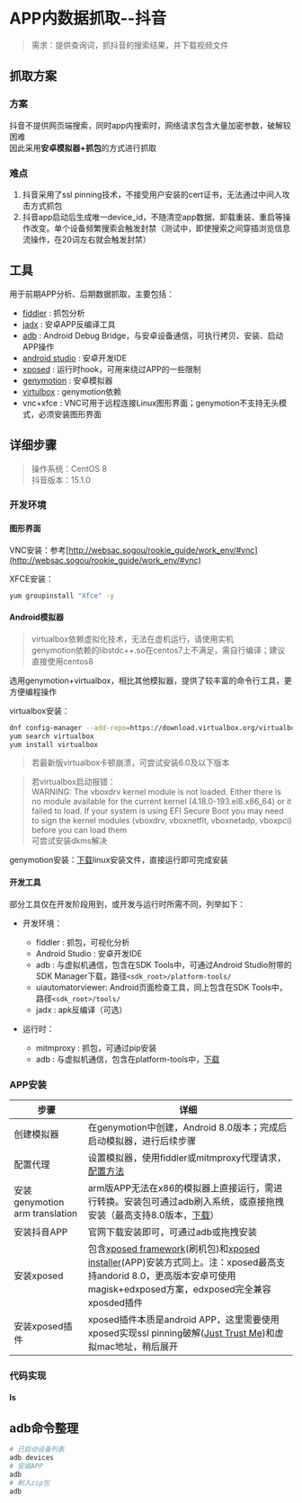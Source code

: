 # APP内数据抓取--抖音

> 需求：提供查询词，抓抖音的搜索结果，并下载视频文件

## 抓取方案

### 方案

抖音不提供网页端搜索，同时app内搜索时，网络请求包含大量加密参数，破解较困难  
因此采用**安卓模拟器+抓包**的方式进行抓取

### 难点

1. 抖音采用了ssl pinning技术，不接受用户安装的cert证书，无法通过中间人攻击方式抓包
2. 抖音app启动后生成唯一device_id，不随清空app数据、卸载重装、重启等操作改变。单个设备频繁搜索会触发封禁（测试中，即使搜索之间穿插浏览信息流操作，在20词左右就会触发封禁）

## 工具

用于前期APP分析、后期数据抓取，主要包括：
- [fiddler](https://www.telerik.com/download/fiddler) : 抓包分析
- [jadx](https://github.com/skylot/jadx) : 安卓APP反编译工具
- [adb](https://developer.android.com/studio/command-line/adb) : Android Debug Bridge，与安卓设备通信，可执行拷贝、安装、启动APP操作
- [android studio](https://developer.android.com/studio) : 安卓开发IDE
- [xposed](https://repo.xposed.info/module/de.robv.android.xposed.installer) : 运行时hook，可用来绕过APP的一些限制
- [genymotion](https://www.genymotion.com/download/) : 安卓模拟器
- [virtulbox](https://www.virtualbox.org/wiki/Downloads) : genymotion依赖
- vnc+xfce : VNC可用于远程连接Linux图形界面；genymotion不支持无头模式，必须安装图形界面

## 详细步骤

> 操作系统：CentOS 8  
> 抖音版本：15.1.0

### 开发环境

#### 图形界面

VNC安装：参考[http://websac.sogou/rookie_guide/work_env/#vnc](http://websac.sogou/rookie_guide/work_env/#vnc)

XFCE安装：
```bash
yum groupinstall "Xfce" -y
```

#### Android模拟器

> virtualbox依赖虚拟化技术，无法在虚机运行，请使用实机  
> genymotion依赖的libstdc++.so在centos7上不满足，需自行编译；建议直接使用centos8  

选用genymotion+virtualbox，相比其他模拟器，提供了较丰富的命令行工具，更方便编程操作

virtualbox安装：
```bash
dnf config-manager --add-repo=https://download.virtualbox.org/virtualbox/rpm/el/virtualbox.repo
yum search virtualbox
yum install virtualbox
```

> 若最新版virtualbox卡顿崩溃，可尝试安装6.0及以下版本

> 若virtualbox启动报错：  
> WARNING: The vboxdrv kernel module is not loaded. Either there is no module available for the current kernel (4.18.0-193.el8.x86_64) or it failed to load. If your system is using EFI Secure Boot you may need to sign the kernel modules (vboxdrv, vboxnetflt, vboxnetadp, vboxpci) before you can load them  
> 可尝试安装dkms解决

genymotion安装：[下载](https://www.genymotion.com/download/)linux安装文件，直接运行即可完成安装

#### 开发工具

部分工具仅在开发阶段用到，或开发与运行时所需不同，列举如下：

- 开发环境：
  - fiddler : 抓包，可视化分析
  - Android Studio : 安卓开发IDE
  - adb : 与虚拟机通信，包含在SDK Tools中，可通过Android Studio附带的SDK Manager下载，路径`<sdk_root>/platform-tools/`
  - uiautomatorviewer: Android页面检查工具，同上包含在SDK Tools中，路径`<sdk_root>/tools/`
  - jadx : apk反编译（可选）

- 运行时：
  - mitmproxy : 抓包，可通过pip安装
  - adb : 与虚拟机通信，包含在platform-tools中，[下载](https://developer.android.com/studio/releases/platform-tools)

### APP安装

| 步骤 | 详细 | 
| --- | --- | 
| 创建模拟器 | 在genymotion中创建，Android 8.0版本；完成后启动模拟器，进行后续步骤 | 
| 配置代理 | 设置模拟器，使用fiddler或mitmproxy代理请求，[配置方法](https://support.google.com/android/answer/9654714?hl=zh-Hans#zippy=%2C%E8%AE%BE%E7%BD%AE%E4%BB%A3%E7%90%86%E4%BB%A5%E8%BF%9E%E6%8E%A5%E6%89%8B%E6%9C%BA) | 
| 安装genymotion arm translation | arm版APP无法在x86的模拟器上直接运行，需进行转换。安装包可通过adb刷入系统，或直接拖拽安装（最高支持8.0版本，[下载](https://github.com/m9rco/Genymotion_ARM_Translation)） | 
| 安装抖音APP | 官网下载安装即可，可通过adb或拖拽安装 | 
| 安装xposed | 包含[xposed framework](https://dl-xda.xposed.info/framework/)(刷机包)和[xposed installer](https://forum.xda-developers.com/attachments/xposedinstaller_3-1-5-apk.4393082/)(APP)安装方式同上。注：xposed最高支持andorid 8.0，更高版本安卓可使用magisk+edxposed方案，edxposed完全兼容xposded插件 | 
| 安装xposed插件 | xposed插件本质是android APP，这里需要使用xposed实现ssl pinning破解([Just Trust Me](https://github.com/Fuzion24/JustTrustMe))和虚拟mac地址，稍后展开 | 

### 代码实现



#### ls

## adb命令整理

```bash
# 已启动设备列表
adb devices
# 安装APP
adb
# 刷入zip包
adb
```


